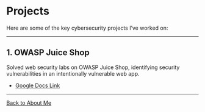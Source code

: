 # Projects
Here are some of the key cybersecurity projects I’ve worked on:

---
## 1. OWASP Juice Shop
Solved web security labs on OWASP Juice Shop, identifying security vulnerabilities in an intentionally vulnerable web app.
* [Google Docs Link](https://docs.google.com/document/d/1MMWB686jOkW0t0g0HA9SG2Tk0M5Z6TypGokneRTFXFI/edit?tab=t.0)

---

[Back to About Me](./)


